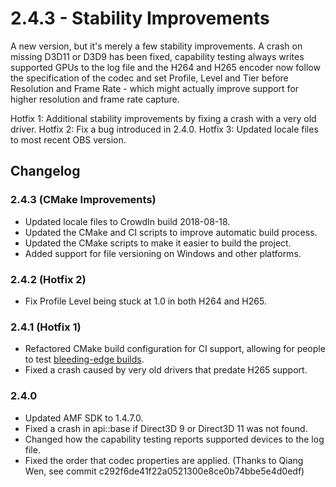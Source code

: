 # 2.4.3 - Stability Improvements
A new version, but it's merely a few stability improvements. A crash on missing D3D11 or D3D9 has been fixed, capability testing always writes supported GPUs to the log file and the H264 and H265 encoder now follow the specification of the codec and set Profile, Level and Tier before Resolution and Frame Rate - which might actually improve support for higher resolution and frame rate capture.

Hotfix 1: Additional stability improvements by fixing a crash with a very old driver.
Hotfix 2: Fix a bug introduced in 2.4.0.
Hotfix 3: Updated locale files to most recent OBS version.

## Changelog
### 2.4.3 (CMake Improvements)
* Updated locale files to CrowdIn build 2018-08-18.
* Updated the CMake and CI scripts to improve automatic build process.
* Updated the CMake scripts to make it easier to build the project.
* Added support for file versioning on Windows and other platforms.

### 2.4.2 (Hotfix 2)
* Fix Profile Level being stuck at 1.0 in both H264 and H265.

### 2.4.1 (Hotfix 1)
* Refactored CMake build configuration for CI support, allowing for people to test [bleeding-edge builds](https://ci.appveyor.com/project/Xaymar/obs-studio-amf-encoder-plugin).
* Fixed a crash caused by very old drivers that predate H265 support.

### 2.4.0
* Updated AMF SDK to 1.4.7.0.
* Fixed a crash in api::base if Direct3D 9 or Direct3D 11 was not found.
* Changed how the capability testing reports supported devices to the log file.
* Fixed the order that codec properties are applied. (Thanks to Qiang Wen, see commit c292f6de41f22a0521300e8ce0b74bbe5e4d0edf)
